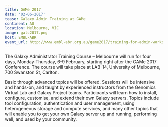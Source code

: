 ```yaml
---
title: GAMe 2017
date: '02-06-2017'
tease: Galaxy Admin Training at GAMe
continent: AU
location: Melbourne, VIC
image: gatc2017.png
host: EMBL-ABR
event_url: http://www.embl-abr.org.au/game2017/training-for-admin-workshop/
---
```


The Galaxy Administrator Training Course – Melbourne will run for four days, Monday-Thursday, 6-9 February, starting right after the GAMe 2017 Conference. The course will take place at LAB-14, University of Melbourne, 700 Swanston St, Carlton.

Basic through advanced topics will be offered.  Sessions will be intensive and hands-on, and taught by experienced instructors from the Genomics Virtual Lab and Galaxy Project teams. Participants will learn how to install, configure, customise, and extend their own Galaxy servers. Topics include tool configuration, authentication and user management, using heterogeneous storage and compute services, and many other topics that will enable you to get your own Galaxy server up and running, performing well, and used by your community.